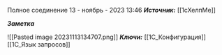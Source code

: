 
Полное соединение
 13 - ноябрь - 2023  13:46 
***Источник:*** [[1сХелпМе]]

***Заметка*** 

![[Pasted image 20231113134707.png]]
***Ключи:*** [[1С_Конфигурация]] [[1C_Язык запросов]]